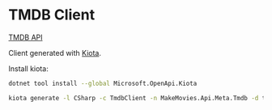 # TMDB Client

[TMDB API](https://developer.themoviedb.org/reference/)

Client generated with [Kiota](https://learn.microsoft.com/en-us/openapi/kiota).

Install kiota:

```bash
dotnet tool install --global Microsoft.OpenApi.Kiota
```

```bash
kiota generate -l CSharp -c TmdbClient -n MakeMovies.Api.Meta.Tmdb -d tmdb-api-v3.json -o . --include-path /3/find/* --include-path /3/configuration --exclude-backward-compatible --serializer Microsoft.Kiota.Serialization.Json.JsonSerializationWriterFactory --deserializer Microsoft.Kiota.Serialization.Json.JsonParseNodeFactory
```
